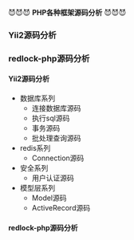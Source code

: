
:smiling_imp::smiling_imp::smiling_imp:
**PHP各种框架源码分析** 
:smiling_imp::smiling_imp::smiling_imp: 

### Yii2源码分析
### redlock-php源码分析







#### Yii2源码分析
* 数据库系列
  * 连接数据库源码
  * 执行sql源码
  * 事务源码
  * 批处理查询源码
* redis系列
  * Connection源码
* 安全系列
  * 用户认证源码
* 模型层系列
  * Model源码
  * ActiveRecord源码
#### redlock-php源码分析
